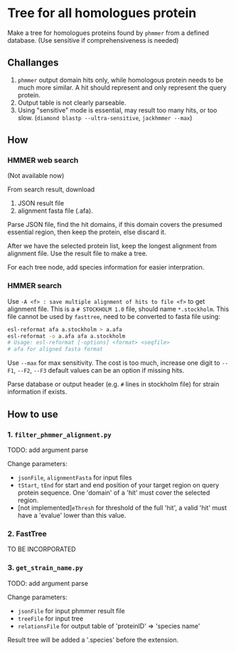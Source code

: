 # Tree for all homologues protein

Make a tree for homologues proteins found by `phmmer` from a defined database. (Use sensitive if comprehensiveness is needed)

## Challanges

1. `phmmer` output domain hits only, while homologous protein needs to be much more similar. A hit should represent and only represent the query protein.
2. Output table is not clearly parseable.
3. Using "sensitive" mode is essential, may result too many hits, or too slow. (`diamond blastp --ultra-sensitive`, `jackhmmer --max`)

## How

### HMMER web search

(Not available now)

From search result, download
1. JSON result file
2. alignment fasta file (.afa).

Parse JSON file, find the hit domains, if this domain covers the presumed essential region, then keep the protein, else discard it.

After we have the selected protein list, keep the longest alignment from alignment file. Use the result file to make a tree.

For each tree node, add species information for easier interpration.

### HMMER search

Use `-A <f> : save multiple alignment of hits to file <f>` to get alignment file. This is a `# STOCKHOLM 1.0` file, should name `*.stockholm`. This file cannot be used by `fasttree`, need to be converted to fasta file using:

```sh
esl-reformat afa a.stockholm > a.afa
esl-reformat -o a.afa afa a.stockholm
# Usage: esl-reformat [-options] <format> <seqfile>
# afa for aligned fasta format
```

Use `--max` for max sensitivity. The cost is too much, increase one digit to `--F1`, `--F2`, `--F3` default values can be an option if missing hits.

Parse database or output header (e.g. `#` lines in stockholm file) for strain information if exists.

## How to use

### 1. `filter_phmmer_alignment.py`

TODO: add argument parse

Change parameters:
- `jsonFile`, `alignmentFasta` for input files
- `tStart`, `tEnd` for start and end position of your target region on query protein sequence. One 'domain' of a 'hit' must cover the selected region.
- [not implemented]`eThresh` for threshold of the full 'hit', a valid 'hit' must have a 'evalue' lower than this value.

### 2. FastTree

TO BE INCORPORATED

### 3. `get_strain_name.py`

TODO: add argument parse

Change parameters:
- `jsonFile` for input phmmer result file
- `treeFile` for input tree
- `relationsFile` for output table of 'proteinID' => 'species name'

Result tree will be added a '.species' before the extension.
